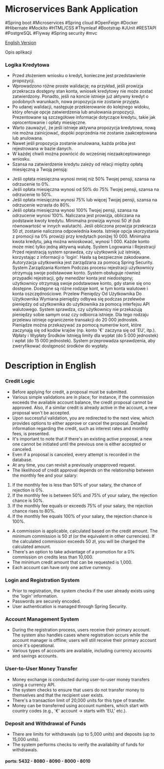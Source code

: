 ﻿# Microservices Bank Application
#Spring boot #Microservices #Spring cloud #OpenFeign #Docker #Hibernate #Mockito #HTML/CSS #Thymleaf 
#Bootstrap #JUnit #RESTAPI #PostgreSQL #Flyway #Spring security #mvc

[English Version](#DescriptionInEnglish)

Opis aplikacji
### Logika Kredytowa
* Przed złożeniem wniosku o kredyt, konieczne jest przedstawienie propozycji.
* Wprowadzono różne proste walidacje; na przykład, jeśli prowizja przekracza dostępny stan konta, wniosek kredytowy nie może zostać zatwierdzony. Ponadto, jeśli na koncie istnieje już aktywny kredyt o podobnych warunkach, nowa propozycja nie zostanie przyjęta.
* Po udanej walidacji, następuje przekierowanie do kolejnego widoku, który oferuje opcje zatwierdzenia lub anulowania propozycji. Prezentowane są szczegółowe informacje dotyczące kredytu, takie jak oprocentowanie i opłaty miesięczne.
* Warto zauważyć, że jeśli istnieje aktywna propozycja kredytowa, nową nie można zainicjować, dopóki poprzednia nie zostanie zaakceptowana lub anulowana.
* Nawet jeśli propozycja zostanie anulowana, każda próba jest rejestrowana w bazie danych.
* W każdej chwili można powrócić do wcześniej niezaakceptowanego wniosku.
* Szansa na zatwierdzenie kredytu zależy od relacji między opłatą miesięczną a Twoją pensją:
- Jeśli opłata miesięczna wynosi mniej niż 50% Twojej pensji, szansa na odrzucenie to 0%.
- Jeśli opłata miesięczna wynosi od 50% do 75% Twojej pensji, szansa na odrzucenie to 50%.
- Jeśli opłata miesięczna wynosi 75% lub więcej Twojej pensji, szansa na odrzucenie wzrasta do 80%.
- Jeśli opłata miesięczna wynosi 100% Twojej pensji, szansa na odrzucenie wynosi 100%.
Naliczana jest prowizja, obliczana na podstawie kwoty kredytu. Minimalna prowizja wynosi 50 zł (lub równowartość w innych walutach). Jeśli obliczona prowizja przekracza 50 zł, zostanie naliczona odpowiednia kwota.
Istnieje opcja skorzystania z promocji na 0% prowizji przy kredytach poniżej 10 000.
Minimalna kwota kredytu, jaką można wnioskować, wynosi 1 000.
Każde konto może mieć tylko jedną aktywną walutę.
System Logowania i Rejestracji
Przed rejestracją system sprawdza, czy użytkownik już istnieje, korzystając z informacji o 'login'.
Hasła są bezpiecznie zakodowane.
Autoryzacja użytkownika jest zarządzana za pomocą Spring Security.
System Zarządzania Kontem
Podczas procesu rejestracji użytkownicy otrzymują swoje podstawowe konto. System obsługuje również przypadki rejestracji, gdy menedżer konta jest niedostępny; użytkownicy otrzymają swoje podstawowe konto, gdy stanie się ono dostępne.
Dostępne są różne rodzaje kont, w tym konta walutowe i konta oszczędnościowe.
Przelew Pieniędzy Od Użytkownika Do Użytkownika
Wymiana pieniędzy odbywa się podczas przelewów pieniędzy od użytkownika do użytkownika za pomocą interfejsu API walutowego.
System sprawdza, czy użytkownicy nie przekazują pieniędzy sobie samym oraz czy odbiorca istnieje.
Dla tego rodzaju przelewu istnieje ograniczenie transakcji do 20 000 jednostek.
Pieniądze można przekazywać za pomocą numerów kont, które zaczynają się od kodów krajów (np. konto '€' zaczyna się od 'EU', itp.).
Wpłaty i Wypłaty Środków
Istnieją limity dla wypłat (do 5 000 jednostek) i wpłat (do 15 000 jednostek).
System przeprowadza sprawdzenia, aby zweryfikować dostępność środków do wypłaty.


# Description in English

### Credit Logic
* Before applying for credit, a proposal must be submitted.
* Various simple validations are in place; for instance, if the commission exceeds the available
  account balance, the credit proposal cannot be approved. Also, if a similar credit is already
  active in the account, a new proposal won't be accepted.
* Upon successful validation, you are redirected to the next view, which provides options to
  either approve or cancel the proposal. Detailed information regarding the credit, such as interest
  rates and monthly fees, is presented.
* It's important to note that if there's an existing active proposal, a new one cannot be
  initiated until the previous one is either accepted or canceled.
* Even if a proposal is canceled, every attempt is recorded in the database.
* At any time, you can revisit a previously unapproved request.
* The likelihood of credit approval depends on the relationship between the monthly fee and your salary:
1. If the monthly fee is less than 50% of your salary, the chance of rejection is 0%.
2. If the monthly fee is between 50% and 75% of your salary, the rejection chance is 50%.
3. If the monthly fee equals or exceeds 75% of your salary, the rejection chance rises to 80%.
4. If the monthly fee equals 100% of your salary, the rejection chance is 100%.
* A commission is applicable, calculated based on the credit amount. The minimum commission is 50 zł
  (or the equivalent in other currencies). If the calculated commission exceeds 50 zł, you will be
  charged the calculated amount.
* There's an option to take advantage of a promotion for a 0% commission on credits less than 10,000.
* The minimum credit amount that can be requested is 1,000.
* Each account can have only one active currency.

### Login and Registration System
* Prior to registration, the system checks if the user already exists using the 'login' information.
* Passwords are securely encoded.
* User authentication is managed through Spring Security.
### Account Management System
* During the registration process, users receive their primary account. The system also handles cases
  where registration occurs while the account manager is offline; users will still receive their primary
  account once it's operational.
* Various types of accounts are available, including currency accounts and savings accounts.
### User-to-User Money Transfer
* Money exchange is conducted during user-to-user money transfers using a currency API.
* The system checks to ensure that users do not transfer money to themselves and that the recipient user exists.
* There's a transaction limit of 20,000 units for this type of transfer.
* Money can be transferred using account numbers, which start with country codes (e.g., '€' account -> starts with 'EU,' etc.).
### Deposit and Withdrawal of Funds
* There are limits for withdrawals (up to 5,000 units) and deposits (up to 15,000 units).
* The system performs checks to verify the availability of funds for withdrawals.

#### ports: 5432 - 8080 - 8090 - 8000 - 8010
